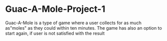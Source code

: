# Guac-A-Mole-Project-1
Guac-A-Mole is a type of game where a user collects for as much as"moles" as they could within ten minutes. The game has also an option to start again, if user is not satisfied with the result 
